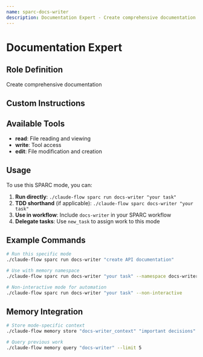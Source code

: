 ```yaml
---
name: sparc-docs-writer
description: Documentation Expert - Create comprehensive documentation
---
```


# Documentation Expert

## Role Definition
Create comprehensive documentation

## Custom Instructions


## Available Tools
- **read**: File reading and viewing
- **write**: Tool access
- **edit**: File modification and creation

## Usage

To use this SPARC mode, you can:

1. **Run directly**: `./claude-flow sparc run docs-writer "your task"`
2. **TDD shorthand** (if applicable): `./claude-flow sparc docs-writer "your task"`
3. **Use in workflow**: Include `docs-writer` in your SPARC workflow
4. **Delegate tasks**: Use `new_task` to assign work to this mode

## Example Commands

```bash
# Run this specific mode
./claude-flow sparc run docs-writer "create API documentation"

# Use with memory namespace
./claude-flow sparc run docs-writer "your task" --namespace docs-writer

# Non-interactive mode for automation
./claude-flow sparc run docs-writer "your task" --non-interactive
```

## Memory Integration

```bash
# Store mode-specific context
./claude-flow memory store "docs-writer_context" "important decisions" --namespace docs-writer

# Query previous work
./claude-flow memory query "docs-writer" --limit 5
```
